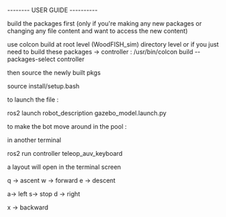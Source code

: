 -------- USER GUIDE ----------

build the packages first 
(only if you're making any new packages or changing any file content and want to access the new content)

use colcon build at root level (WoodFISH_sim) directory level
or if you just need to build these packages -> controller : /usr/bin/colcon build --packages-select controller

then source the newly built pkgs

source install/setup.bash

to launch the file :

ros2 launch robot_description gazebo_model.launch.py

to make the bot move around in the pool :

in another terminal

ros2 run controller teleop_auv_keyboard

a layout will open in the terminal screen

q -> ascent
w -> forward
e -> descent

a-> left
s-> stop
d -> right

x -> backward
